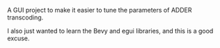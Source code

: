 A GUI project to make it easier to tune the parameters of ADDER transcoding.

I also just wanted to learn the Bevy and egui libraries, and this is a good excuse.